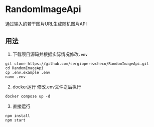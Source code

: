 # RandomImageApi
通过输入的若干图片URL生成随机图片API

## 用法
1. 下载项目源码并根据实际情况修改`.env`
```
git clone https://github.com/sergioperezcheco/RandomImageApi.git
cd RandomImageApi
cp .env.example .env
nano .env
```
2. docker运行
修改.env文件之后执行
```
docker compose up -d
```

3. 直接运行
```
npm install
npm start
```

